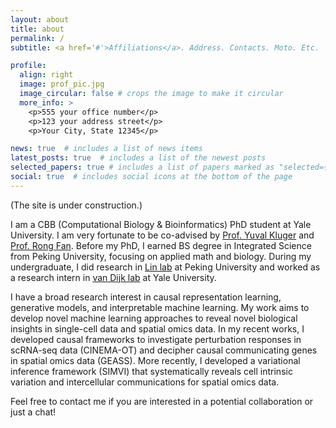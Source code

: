 ```yaml
---
layout: about
title: about
permalink: /
subtitle: <a href='#'>Affiliations</a>. Address. Contacts. Moto. Etc.

profile:
  align: right
  image: prof_pic.jpg
  image_circular: false # crops the image to make it circular
  more_info: >
    <p>555 your office number</p>
    <p>123 your address street</p>
    <p>Your City, State 12345</p>

news: true  # includes a list of news items
latest_posts: true  # includes a list of the newest posts
selected_papers: true # includes a list of papers marked as "selected={true}"
social: true  # includes social icons at the bottom of the page
---
```


(The site is under construction.)

I am a CBB (Computational Biology & Bioinformatics) PhD student at Yale University. I am very fortunate to be co-advised by [Prof. Yuval Kluger](https://medicine.yale.edu/lab/kluger/) and [Prof. Rong Fan](https://seas.yale.edu/faculty-research/faculty-directory/rong-fan). Before my PhD, I earned BS degree in Integrated Science from Peking University, focusing on applied math and biology. During my undergraduate, I did research in [Lin lab](http://www.thelinlab.org/index.html) at Peking University and worked as a research intern in [van Dijk lab](https://www.vandijklab.org) at Yale University.

I have a broad research interest in causal representation learning, generative models, and interpretable machine learning. My work aims to develop novel machine learning approaches to reveal novel biological insights in single-cell data and spatial omics data. In my recent works, I developed causal frameworks to investigate perturbation responses in scRNA-seq data (CINEMA-OT) and decipher causal communicating genes in spatial omics data (GEASS). More recently, I developed a variational inference framework (SIMVI) that systematically reveals cell intrinsic variation and intercellular communications for spatial omics data. 

Feel free to contact me if you are interested in a potential collaboration or just a chat!
